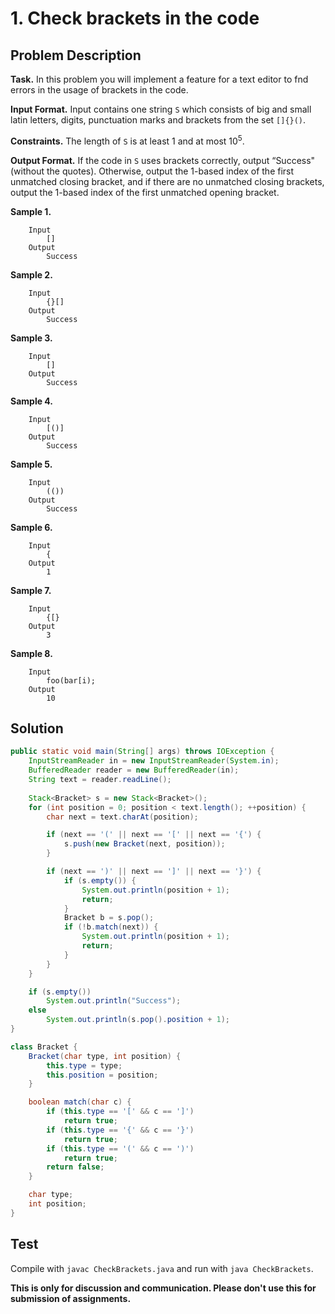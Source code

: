 # 1. Check brackets in the code

## Problem Description

**Task.** In this problem you will implement a feature for a text editor to fnd errors in the usage of brackets in the code.

**Input Format.** Input contains one string `S` which consists of big and small latin letters, digits, punctuation marks and brackets from the set `[]{}()`.

**Constraints.** The length of `S` is at least 1 and at most 10<sup>5</sup>.

**Output Format.** If the code in `S` uses brackets correctly, output “Success" (without the quotes). Otherwise, output the 1-based index of the first unmatched closing bracket, and if there are no unmatched closing brackets, output the 1-based index of the first unmatched opening bracket.

**Sample 1.**

```
    Input
        []
    Output
        Success
```

**Sample 2.**

```
    Input
        {}[]
    Output
        Success
```

**Sample 3.**

```
    Input
        []
    Output
        Success
```

**Sample 4.**

```
    Input
        [()]
    Output
        Success
```

**Sample 5.**

```
    Input
        (())
    Output
        Success
```

**Sample 6.**

```
    Input
        {
    Output
        1
```

**Sample 7.**

```
    Input
        {[}
    Output
        3
```

**Sample 8.**

```
    Input
        foo(bar[i);
    Output
        10
```


## Solution

```java
public static void main(String[] args) throws IOException {
    InputStreamReader in = new InputStreamReader(System.in);
    BufferedReader reader = new BufferedReader(in);
    String text = reader.readLine();
    
    Stack<Bracket> s = new Stack<Bracket>();
    for (int position = 0; position < text.length(); ++position) {
        char next = text.charAt(position);

        if (next == '(' || next == '[' || next == '{') {
            s.push(new Bracket(next, position));
        }

        if (next == ')' || next == ']' || next == '}') {
            if (s.empty()) {
                System.out.println(position + 1);
                return;
            }
            Bracket b = s.pop();
            if (!b.match(next)) {
                System.out.println(position + 1);
                return;
            }
        }
    }

    if (s.empty())
        System.out.println("Success");
    else
        System.out.println(s.pop().position + 1);
}
```

```java
class Bracket {
    Bracket(char type, int position) {
        this.type = type;
        this.position = position;
    }

    boolean match(char c) {
        if (this.type == '[' && c == ']')
            return true;
        if (this.type == '{' && c == '}')
            return true;
        if (this.type == '(' && c == ')')
            return true;
        return false;
    }

    char type;
    int position;
}
```

## Test

Compile with `javac CheckBrackets.java` and run with `java CheckBrackets`.


**This is only for discussion and communication. Please don't use this for submission of assignments.**